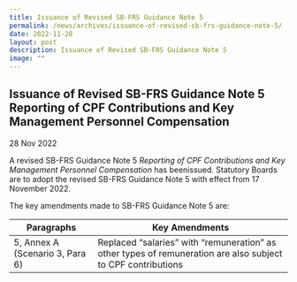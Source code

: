```yaml
---
title: Issuance of Revised SB-FRS Guidance Note 5
permalink: /news/archives/issuance-of-revised-sb-frs-guidance-note-5/
date: 2022-11-28
layout: post
description: Issuance of Revised SB-FRS Guidance Note 5
image: ""
---
```

Issuance of Revised SB-FRS Guidance Note 5 Reporting of CPF Contributions and Key Management Personnel Compensation
-------------------------------------------------------------------------------------------------------------------

28 Nov 2022

A revised SB-FRS Guidance Note 5 _Reporting of CPF Contributions and Key Management Personnel Compensation_ has beenissued. Statutory Boards are to adopt the revised SB-FRS Guidance Note 5 with effect from 17 November 2022.

The key amendments made to SB-FRS Guidance Note 5 are:


| Paragraphs | Key Amendments | 
| -------- | -------- | 
| 5, Annex A (Scenario 3, Para 6) | Replaced “salaries” with “remuneration” as other types of remuneration are also subject to CPF contributions     |